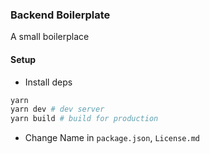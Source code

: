 ### Backend Boilerplate

A small boilerplace 

#### Setup
- Install deps
```bash
yarn
yarn dev # dev server
yarn build # build for production
```
- Change Name in `package.json`, `License.md`